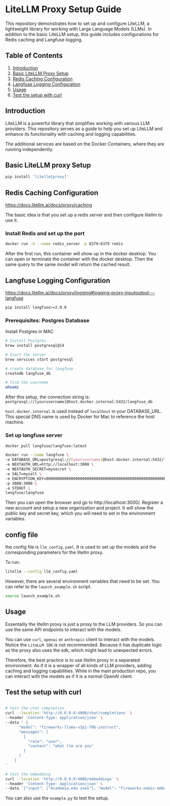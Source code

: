 # LiteLLM Proxy Setup Guide

This repository demonstrates how to set up and configure LiteLLM, a lightweight library for working with Large Language Models (LLMs). In addition to the basic LiteLLM setup, this guide includes configurations for Redis caching and Langfuse logging.

## Table of Contents

1. [Introduction](#introduction)
2. [Basic LiteLLM Proxy Setup](#basic-litellm-proxy-setup)
3. [Redis Caching Configuration](#redis-caching-configuration)
4. [Langfuse Logging Configuration](#langfuse-logging-configuration)
5. [Usage](#usage)
6. [Test the setup with curl](#test-the-setup-with-curl)

## Introduction

LiteLLM is a powerful library that simplifies working with various LLM providers. This repository serves as a guide to help you set up LiteLLM and enhance its functionality with caching and logging capabilities.

The additional services are based on the Docker Containers, where they are running independently.

## Basic LiteLLM proxy Setup

```bash
pip install 'litellm[proxy]'
```

## Redis Caching Configuration

https://docs.litellm.ai/docs/proxy/caching

The basic idea is that you set up a redis server and then configure litellm to use it.

### Install Redis and set up the port 

```bash
docker run -d --name redis_server -p 6379:6379 redis
```

After the first run, this container will show up in the docker desktop. You can open or terminate the container with the docker desktop. Then the same query to the same model will return the cached result.


## Langfuse Logging Configuration

https://docs.litellm.ai/docs/proxy/logging#logging-proxy-inputoutput---langfuse

```bash
pip install langfuse>=2.0.0
```

### Prerequisites: Postgres Database

Install Postgres in MAC

```bash
# Install Postgres
brew install postgresql@14

# Start the server
brew services start postgresql

# create database for langfuse
createdb langfuse_db

# find the username 
whoami 
```

After this setup, the connection string is: `postgresql://[yourusername]@host.docker.internal:5432/langfuse_db`

`host.docker.internal` is used instead of `localhost` in your DATABASE_URL. This special DNS name is used by Docker for Mac to reference the host machine.

### Set up langfuse server

```bash
docker pull langfuse/langfuse:latest

docker run --name langfuse \
-e DATABASE_URL=postgresql://[yourusername]@host.docker.internal:5432/langfuse_db \
-e NEXTAUTH_URL=http://localhost:3000 \
-e NEXTAUTH_SECRET=mysecret \
-e SALT=mysalt \
-e ENCRYPTION_KEY=0000000000000000000000000000000000000000000000000000000000000000 \ # generate via: openssl rand -hex 32
-p 3000:3000 \
-a STDOUT \
langfuse/langfuse
```

Then you can open the browser and go to http://localhost:3000/. Register a new account and setup a new organization and project. It will show the public key and secret key, which you will need to set in the environment variables.


## config file

the config file is `llm_config.yaml`. It is used to set up the models and the corresponding parameters for the litellm proxy.

To run:
```bash
litellm --config llm_config.yaml
```

However, there are several environment variables that need to be set. You can refer to the `launch_example.sh` script.

```bash
source launch_example.sh
```

## Usage

Essentailly the litellm proxy is just a proxy to the LLM providers. So you can use the same API endpoints to interact with the models.

You can use `curl`, `openai` or `anthropic` client to interact with the models. Notice the `LiteLLM SDK` is not recommended. Because  it has duplicate logic as the proxy also uses the sdk, which might lead to unexpected errors.

Therefore, the best practice is to use litellm proxy in a separated environment. As if it is a wrapper of all kinds of LLM providers, adding caching and logging capabilities. While in the main production repo, you can interact with the models as if it is a normal OpenAI client.


## Test the setup with curl

```bash

# test the chat completion
curl --location 'http://0.0.0.0:4000/chat/completions' \
--header 'Content-Type: application/json' \
--data ' {
      "model": "fireworks-llama-v3p1-70b-instruct",
      "messages": [
        {
          "role": "user",
          "content": "what llm are you"
        }
      ]
    }
'

# test the embedding
curl --location 'http://0.0.0.0:4000/embeddings' \
--header 'Content-Type: application/json' \
--data '{"input": ["Academia.edu uses"], "model": "fireworks-nomic-embed-text-v1.5"}'
```

You can also use the `example.py` to test the setup.
